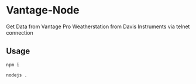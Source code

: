 # Vantage-Node
Get Data from Vantage Pro Weatherstation from Davis Instruments via telnet connection

## Usage
`npm i`

`nodejs .`
